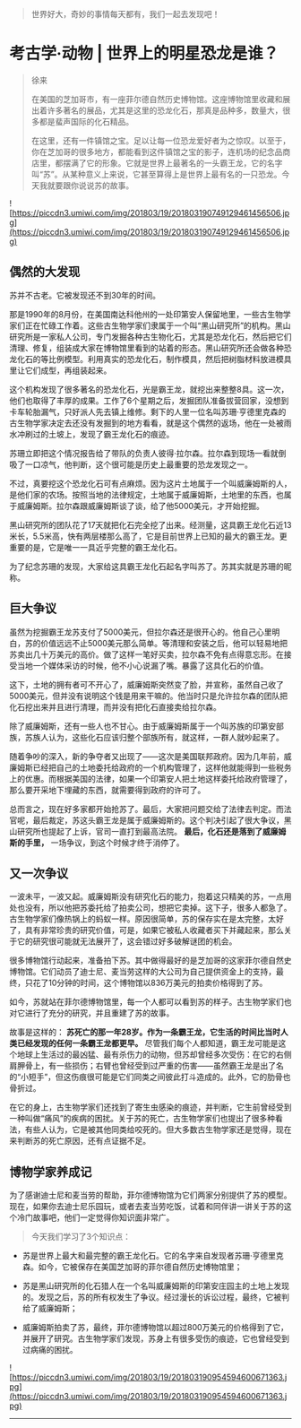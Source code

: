 > 世界好大，奇妙的事情每天都有，我们一起去发现吧！

# 考古学·动物 | 世界上的明星恐龙是谁？

> 徐来
> 
> 在美国的芝加哥市，有一座菲尔德自然历史博物馆。这座博物馆里收藏和展出着许多著名的展品，尤其是这里的恐龙化石，那真是品种多，数量大，很多都是蜚声国际的化石精品。
> 
> 在这里，还有一件镇馆之宝。足以让每一位恐龙爱好者为之惊叹。以至于，你在芝加哥的很多地方，都能看到这件镇馆之宝的影子，连机场的纪念品商店里，都摆满了它的形象。它就是世界上最著名的一头霸王龙，它的名字叫“苏”。从某种意义上来说，它甚至算得上是世界上最有名的一只恐龙。今天我就要跟你说说苏的故事。

![https://piccdn3.umiwi.com/img/201803/19/201803190749129461456506.jpg](https://piccdn3.umiwi.com/img/201803/19/201803190749129461456506.jpg)

## 偶然的大发现

苏并不古老。它被发现还不到30年的时间。

那是1990年的8月份，在美国南达科他州的一处印第安人保留地里，一些古生物学家们正在忙碌工作着。这些古生物学家们隶属于一个叫“黑山研究所”的机构。黑山研究所是一家私人公司，专门发掘各种古生物化石，尤其是恐龙化石，然后把它们清理、修复，组装成大家在博物馆里看到的站着的形态。黑山研究所还会做各种恐龙化石的等比例模型。利用真实的恐龙化石，制作模具，然后把树脂材料放进模具里让它们成型，再组装起来。

这个机构发现了很多著名的恐龙化石，光是霸王龙，就挖出来整整8具。这一次，他们也取得了丰厚的成果。工作了6个星期之后，发掘团队准备拔营回家，没想到卡车轮胎漏气，只好派人先去镇上维修。剩下的人里一位名叫苏珊·亨德里克森的古生物学家决定去还没有发掘到的地方看看，就是这个偶然的返场，他在一处被雨水冲刷过的土坡上，发现了霸王龙化石的痕迹。

苏珊立即把这个情况报告给了带队的负责人彼得·拉尔森。拉尔森到现场一看就倒吸了一口凉气，他判断，这个很可能是历史上最重要的恐龙发现之一。

不过，真要挖这个恐龙化石可有点麻烦。因为这片土地属于一个叫威廉姆斯的人，是他们家的农场。按照当地的法律规定，土地属于威廉姆斯，土地里的东西，也属于威廉姆斯。拉尔森跟威廉姆斯谈了谈，给了他5000美元，才开始挖掘。

黑山研究所的团队花了17天就把化石完全挖了出来。经测量，这具霸王龙化石近13米长，5.5米高，快有两层楼那么高了，它是目前世界上已知的最大的霸王龙。更重要的是，它是唯一一具近乎完整的霸王龙化石。

为了纪念苏珊的发现，大家给这具霸王龙化石起名字叫苏了。苏其实就是苏珊的昵称。

## 巨大争议

虽然为挖掘霸王龙苏支付了5000美元，但拉尔森还是很开心的。他自己心里明白，苏的价值远远不止5000美元那么简单。等清理和安装之后，他可以轻易地把苏卖出几十万美元的高价。做了这样一笔好买卖，拉尔森不免有点得意忘形。在接受当地一个媒体采访的时候，他不小心说漏了嘴。暴露了这具化石的价值。

这下，土地的拥有者可不开心了，威廉姆斯突然变了脸，并宣称，虽然自己收了5000美元，但并没有说明这个钱是用来干嘛的。他当时只是允许拉尔森的团队把化石挖出来并且进行清理，而并没有把化石直接卖给拉尔森。

除了威廉姆斯，还有一些人也不甘心。由于威廉姆斯属于一个叫苏族的印第安部族，苏族人认为，这些化石应该归整个部族所有，就这样，一群人就吵起来了。

随着争吵的深入，新的争夺者又出现了——这次是美国联邦政府。因为几年前，威廉姆斯已经把自己的土地委托给政府的一个机构管理了，这样他就能得到一些税务上的优惠。而根据美国的法律，如果一个印第安人把土地这样委托给政府管理了，那么要开采地下埋藏的东西，就需要得到政府的许可了。

总而言之，现在好多家都开始抢苏了。最后，大家把问题交给了法律去判定。而法官呢，最后裁定，苏这头霸王龙是属于威廉姆斯的。这个判决引起了很大争议，黑山研究所也提起了上诉，官司一直打到最高法院。 **最后，化石还是落到了威廉姆斯的手里，** 一场争议，到这个时候才终于消停了。

## 又一次争议

一波未平，一波又起。威廉姆斯没有研究化石的能力，抱着这只精美的苏，一点用处也没有，所以他把苏委托给了拍卖公司，想把它卖掉。这下子，很多人都急了。古生物学家们像热锅上的蚂蚁一样。原因很简单，苏的保存实在是太完整，太好了，具有非常珍贵的研究价值，可是，如果它被私人收藏者买下并藏起来，那么关于它的研究很可能就无法展开了，这会错过好多破解谜团的机会。

很多博物馆行动起来，准备拍下苏。其中做得最好的是芝加哥的这家菲尔德自然史博物馆。它们动员了迪士尼、麦当劳这样的大公司为自己提供资金上的支持，最终，只花了10分钟的时间，这个博物馆以836万美元的拍卖价格得到了苏。

如今，苏就站在菲尔德博物馆里，每一个人都可以看到苏的样子。古生物学家们也对它进行了充分的研究，并且重建了苏的故事。

故事是这样的： **苏死亡的那一年28岁。作为一条霸王龙，它生活的时间比当时人类已经发现的任何一条霸王龙都更早。** 尽管我们每个人都知道，霸王龙可能是这个地球上生活过的最凶猛、最有杀伤力的动物，但苏却曾经多次受伤：在它的右侧肩胛骨上，有一些损伤；右臂也曾经受到过严重的伤害——虽然霸王龙是出了名的“小短手”，但这伤痕很可能是它们同类之间彼此打斗造成的。此外，它的肋骨也骨折过。

在它的身上，古生物学家们还找到了寄生虫感染的痕迹，并判断，它生前曾经受到一种叫做“痛风”的疾病的困扰。关于苏的死亡，古生物学家们也提出了很多种看法，有些人认为，它是被其他同类给咬死的。但大多数古生物学家还是觉得，现在来判断苏的死亡原因，还有点证据不足。

## 博物学家养成记

为了感谢迪士尼和麦当劳的帮助，菲尔德博物馆为它们两家分别提供了苏的模型。现在，如果你去迪士尼乐园玩，或者去麦当劳吃饭，试着和同伴讲一讲关于苏的这个冷门故事吧，他们一定觉得你知识面非常广。

> 今天我们学习了3个知识点：

* 苏是世界上最大和最完整的霸王龙化石。它的名字来自发现者苏珊·亨德里克森。如今，它被保存在美国芝加哥的菲尔德自然历史博物馆里；

* 苏是黑山研究所的化石猎人在一个名叫威廉姆斯的印第安庄园主的土地上发现的。发现之后，苏的所有权发生了争议。经过漫长的诉讼过程，最终，它被判给了威廉姆斯；

* 威廉姆斯拍卖了苏，最终，菲尔德博物馆以超过800万美元的价格得到了它，并展开了研究。古生物学家们发现，苏身上有很多受伤的痕迹，它也曾经受到过病痛的困扰。

![https://piccdn3.umiwi.com/img/201803/19/201803190954594600671363.jpg](https://piccdn3.umiwi.com/img/201803/19/201803190954594600671363.jpg)

---
